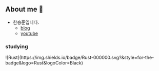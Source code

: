 ## About me 👋

* 한승준입니다.
  -  <a target="_blank" href=https://dosawasseungjun.github.io>blog</a>    
  -  <a target="_blank" href=https://www.youtube.com/channel/UC1B7Pdx5dveHmxEjh_SK2kg>youtube</a>      

<!--
**Dosawasseungjun/Dosawasseungjun** is a ✨ _special_ ✨ repository because its `README.md` (this file) appears on your GitHub profile.

Here are some ideas to get you started:

- 🔭 I’m currently working on ...
- 🌱 I’m currently learning ...
- 👯 I’m looking to collaborate on ...
- 🤔 I’m looking for help with ...
- 💬 Ask me about ...
- 📫 How to reach me: ...
- 😄 Pronouns: ...
- ⚡ Fun fact: ...
-->

### studying
<p>
  <!--![로고명](https://img.shields.io/badge/로고명-원하는색상코드.svg?&style=for-the-badge&logo=로고명&logoColor=로고색상)-->
  ![Rust](https://img.shields.io/badge/Rust-000000.svg?&style=for-the-badge&logo=Rust&logoColor=Black)      
</p>
